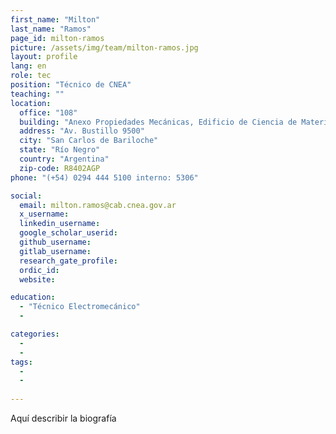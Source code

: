 ```yaml
---
first_name: "Milton"
last_name: "Ramos"
page_id: milton-ramos
picture: /assets/img/team/milton-ramos.jpg
layout: profile
lang: en
role: tec
position: "Técnico de CNEA"
teaching: ""
location:
  office: "108"
  building: "Anexo Propiedades Mecánicas, Edificio de Ciencia de Materiales, Centro Atómico Bariloche"
  address: "Av. Bustillo 9500"
  city: "San Carlos de Bariloche"
  state: "Río Negro"
  country: "Argentina"
  zip-code: R8402AGP
phone: "(+54) 0294 444 5100 interno: 5306"

social:
  email: milton.ramos@cab.cnea.gov.ar
  x_username:
  linkedin_username:
  google_scholar_userid:
  github_username:
  gitlab_username:
  research_gate_profile:
  ordic_id:
  website:

education:
  - "Técnico Electromecánico"
  -

categories: 
  -
  -
tags: 
  -
  -
  
---
```



Aquí describir la biografía

